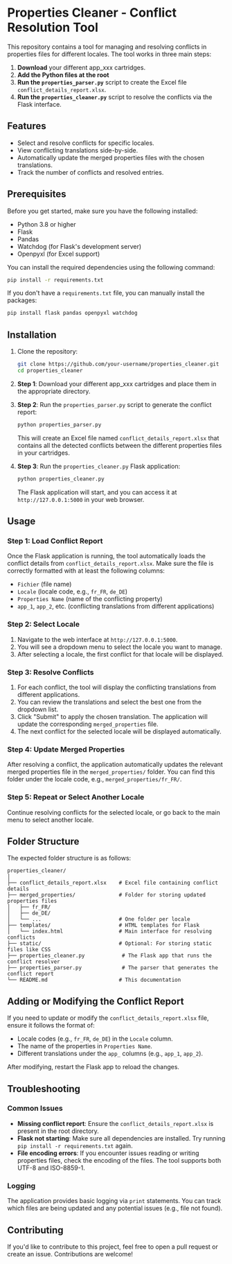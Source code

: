 
# Properties Cleaner - Conflict Resolution Tool

This repository contains a tool for managing and resolving conflicts in properties files for different locales. The tool works in three main steps:

1. **Download** your different app_xxx cartridges.
2. **Add the Python files at the root**
3. **Run the `properties_parser.py`** script to create the Excel file `conflict_details_report.xlsx`.
4. **Run the `properties_cleaner.py`** script to resolve the conflicts via the Flask interface.

## Features

- Select and resolve conflicts for specific locales.
- View conflicting translations side-by-side.
- Automatically update the merged properties files with the chosen translations.
- Track the number of conflicts and resolved entries.

## Prerequisites

Before you get started, make sure you have the following installed:

- Python 3.8 or higher
- Flask
- Pandas
- Watchdog (for Flask's development server)
- Openpyxl (for Excel support)

You can install the required dependencies using the following command:

```bash
pip install -r requirements.txt
```

If you don't have a `requirements.txt` file, you can manually install the packages:

```bash
pip install flask pandas openpyxl watchdog
```

## Installation

1. Clone the repository:
    ```bash
    git clone https://github.com/your-username/properties_cleaner.git
    cd properties_cleaner
    ```

2. **Step 1**: Download your different app_xxx cartridges and place them in the appropriate directory.

3. **Step 2**: Run the `properties_parser.py` script to generate the conflict report:
    ```bash
    python properties_parser.py
    ```

    This will create an Excel file named `conflict_details_report.xlsx` that contains all the detected conflicts between the different properties files in your cartridges.

4. **Step 3**: Run the `properties_cleaner.py` Flask application:
    ```bash
    python properties_cleaner.py
    ```

    The Flask application will start, and you can access it at `http://127.0.0.1:5000` in your web browser.

## Usage

### Step 1: Load Conflict Report

Once the Flask application is running, the tool automatically loads the conflict details from `conflict_details_report.xlsx`. Make sure the file is correctly formatted with at least the following columns:
- `Fichier` (file name)
- `Locale` (locale code, e.g., `fr_FR`, `de_DE`)
- `Properties Name` (name of the conflicting property)
- `app_1`, `app_2`, etc. (conflicting translations from different applications)

### Step 2: Select Locale

1. Navigate to the web interface at `http://127.0.0.1:5000`.
2. You will see a dropdown menu to select the locale you want to manage.
3. After selecting a locale, the first conflict for that locale will be displayed.

### Step 3: Resolve Conflicts

1. For each conflict, the tool will display the conflicting translations from different applications.
2. You can review the translations and select the best one from the dropdown list.
3. Click "Submit" to apply the chosen translation. The application will update the corresponding `merged_properties` file.
4. The next conflict for the selected locale will be displayed automatically.

### Step 4: Update Merged Properties

After resolving a conflict, the application automatically updates the relevant merged properties file in the `merged_properties/` folder. You can find this folder under the locale code, e.g., `merged_properties/fr_FR/`.

### Step 5: Repeat or Select Another Locale

Continue resolving conflicts for the selected locale, or go back to the main menu to select another locale.

## Folder Structure

The expected folder structure is as follows:

```
properties_cleaner/
│
├── conflict_details_report.xlsx    # Excel file containing conflict details
├── merged_properties/              # Folder for storing updated properties files
│   ├── fr_FR/
│   ├── de_DE/
│   └── ...                         # One folder per locale
├── templates/                      # HTML templates for Flask
│   └── index.html                  # Main interface for resolving conflicts
├── static/                         # Optional: For storing static files like CSS
├── properties_cleaner.py            # The Flask app that runs the conflict resolver
├── properties_parser.py             # The parser that generates the conflict report
└── README.md                       # This documentation
```

## Adding or Modifying the Conflict Report

If you need to update or modify the `conflict_details_report.xlsx` file, ensure it follows the format of:
- Locale codes (e.g., `fr_FR`, `de_DE`) in the `Locale` column.
- The name of the properties in `Properties Name`.
- Different translations under the `app_` columns (e.g., `app_1`, `app_2`).

After modifying, restart the Flask app to reload the changes.

## Troubleshooting

### Common Issues

- **Missing conflict report**: Ensure the `conflict_details_report.xlsx` is present in the root directory.
- **Flask not starting**: Make sure all dependencies are installed. Try running `pip install -r requirements.txt` again.
- **File encoding errors**: If you encounter issues reading or writing properties files, check the encoding of the files. The tool supports both UTF-8 and ISO-8859-1.

### Logging

The application provides basic logging via `print` statements. You can track which files are being updated and any potential issues (e.g., file not found).

## Contributing

If you'd like to contribute to this project, feel free to open a pull request or create an issue. Contributions are welcome!
